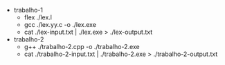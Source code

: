 - trabalho-1
   - flex ./lex.l
   - gcc ./lex.yy.c -o ./lex.exe
   - cat ./lex-input.txt | ./lex.exe > ./lex-output.txt
- trabalho-2
   - g++ ./trabalho-2.cpp -o ./trabalho-2.exe
   - cat ./trabalho-2-input.txt | ./trabalho-2.exe > ./trabalho-2-output.txt